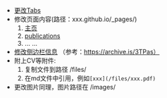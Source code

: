 - [更改Tabs](/_data/navigation.yml)
- 修改页面内容(路径：xxx.github.io/_pages/)
  1. [主页](/_pages/about.md)
  2. [publications](/_pages/publications.md)
  3. ... ...
- [修改侧边栏信息](/_config.yml) （参考：https://archive.is/3TPas）
- 附上CV等附件:
  1. 复制文件到路径 /files/
  2. 在md文件中引用，例如```[xxx](/files/xxx.pdf)```
- 更改图片同理，图片路径在 /images/